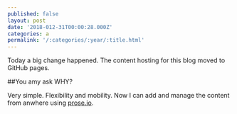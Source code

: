 ```yaml
---
published: false
layout: post
date: '2018-012-31T00:00:28.000Z'
categories: a
permalink: '/:categories/:year/:title.html'
---
```

Today a big change happened. The content hosting for this blog moved to GitHub pages.

##You amy ask WHY?

Very simple. Flexibility and mobility. Now I can add and manage the content from anwhere using [prose.io](https://prose.io).
